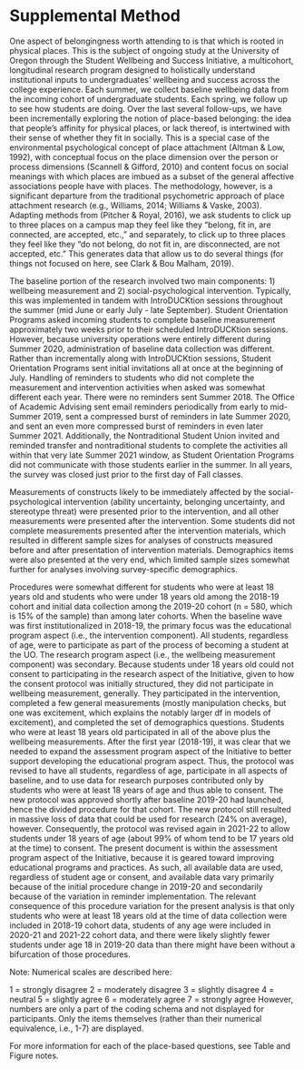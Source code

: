 # Supplemental Method

One aspect of belongingness worth attending to is that which is rooted in physical places. This is the
subject of ongoing study at the University of Oregon through the Student Wellbeing and Success
Initiative, a multicohort, longitudinal research program designed to holistically understand institutional
inputs to undergraduates’ wellbeing and success across the college experience. Each summer, we collect
baseline wellbeing data from the incoming cohort of undergraduate students. Each spring, we follow up
to see how students are doing. Over the last several follow-ups, we have been incrementally exploring
the notion of place-based belonging: the idea that people’s affinity for physical places, or lack thereof, is
intertwined with their sense of whether they fit in socially. This is a special case of the environmental
psychological concept of place attachment (Altman & Low, 1992), with conceptual focus on the place
dimension over the person or process dimensions (Scannell & Gifford, 2010) and content focus on social
meanings with which places are imbued as a subset of the general affective associations people have
with places. The methodology, however, is a significant departure from the traditional psychometric
approach of place attachment research (e.g., Williams, 2014; Williams & Vaske, 2003). Adapting
methods from (Pitcher & Royal, 2016), we ask students to click up to three places on a campus map they
feel like they “belong, fit in, are connected, are accepted, etc.,” and separately, to click up to three
places they feel like they “do not belong, do not fit in, are disconnected, are not accepted, etc.” This
generates data that allow us to do several things (for things not focused on here, see Clark & Bou
Malham, 2019).


The baseline portion of the research involved two main components: 1) wellbeing measurement and 2) social-psychological intervention. Typically, this was implemented in tandem with IntroDUCKtion sessions throughout the summer (mid June or early July - late September). Student Orientation Programs asked incoming students to complete baseline measurement approximately two weeks prior to their scheduled IntroDUCKtion sessions. However, because university operations were entirely different during Summer 2020, administration of baseline data collection was different. Rather than incrementally along with IntroDUCKtion sessions, Student Orientation Programs sent initial invitations all at once at the beginning of July. Handling of reminders to students who did not complete the measurement and intervention activities when asked was somewhat different each year. There were no reminders sent Summer 2018. The Office of Academic Advising sent email reminders periodically from early to mid-Summer 2019, sent a compressed burst of reminders in late Summer 2020, and sent an even more compressed burst of reminders in even later Summer 2021. Additionally, the Nontraditional Student Union invited and reminded transfer and nontraditional students to complete the activities all within that very late Summer 2021 window, as Student Orientation Programs did not communicate with those students earlier in the summer. In all years, the survey was closed just prior to the first day of Fall classes.

Measurements of constructs likely to be immediately affected by the social-psychological intervention (ability uncertainty, belonging uncertainty, and stereotype threat) were presented prior to the intervention, and all other measurements were presented after the intervention. Some students did not complete measurements presented after the intervention materials, which resulted in different sample sizes for analyses of constructs measured before and after presentation of intervention materials. Demographics items were also presented at the very end, which limited sample sizes somewhat further for analyses involving survey-specific demographics.

Procedures were somewhat different for students who were at least 18 years old and students who were under 18 years old among the 2018-19 cohort and initial data collection among the 2019-20 cohort (n = 580, which is 15% of the sample) than among later cohorts. When the baseline wave was first institutionalized in 2018-19, the primary focus was the educational program aspect (i.e., the intervention component). All students, regardless of age, were to participate as part of the process of becoming a student at the UO. The research program aspect (i.e., the wellbeing measurement component) was secondary. Because students under 18 years old could not consent to participating in the research aspect of the Initiative, given to how the consent protocol was initially structured, they did not participate in wellbeing measurement, generally. They participated in the intervention, completed a few general measurements (mostly manipulation checks, but one was excitement, which explains the notably larger df in models of excitement), and completed the set of demographics questions. Students who were at least 18 years old participated in all of the above plus the wellbeing measurements. After the first year (2018-19), it was clear that we needed to expand the assessment program aspect of the Initiative to better support developing the educational program aspect. Thus, the protocol was revised to have all students, regardless of age, participate in all aspects of baseline, and to use data for research purposes contributed only by students who were at least 18 years of age and thus able to consent. The new protocol was approved shortly after baseline 2019-20 had launched, hence the divided procedure for that cohort. The new protocol still resulted in massive loss of data that could be used for research (24% on average), however. Consequently, the protocol was revised again in 2021-22 to allow students under 18 years of age (about 99% of whom tend to be 17 years old at the time) to consent. The present document is within the assessment program aspect of the Initiative, because it is geared toward improving educational programs and practices. As such, all available data are used, regardless of student age or consent, and available data vary primarily because of the initial procedure change in 2019-20 and secondarily because of the variation in reminder implementation. The relevant consequence of this procedure variation for the present analysis is that only students who were at least 18 years old at the time of data collection were included in 2018-19 cohort data, students of any age were included in 2020-21 and 2021-22 cohort data, and there were likely slightly fewer students under age 18 in 2019-20 data than there might have been without a bifurcation of those procedures.

Note: Numerical scales are described here:

1 = strongly disagree
2 = moderately disagree
3 = slightly disagree
4 = neutral
5 = slightly agree
6 = moderately agree
7 = strongly agree
However, numbers are only a part of the coding schema and not displayed for participants. Only the items themselves (rather than their numerical equivalence, i.e., 1-7) are displayed.

For more information for each of the place-based questions, see Table and Figure notes.